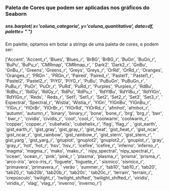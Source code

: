 ### Paleta de Cores que podem ser aplicadas nos gráficos do Seaborn

##### sns.barplot( x='coluna_categoria', y='coluna_quantitativa', data=df, palette= " ")

Em palette, optamos em botar a strings de uma paleta de cores, e podem ser:

['Accent', 'Accent_r', 'Blues', 'Blues_r', 'BrBG', 'BrBG_r', 'BuGn', 'BuGn_r', 'BuPu', 'BuPu_r', 'CMRmap', 'CMRmap_r', 
' Dark2', 'Dark2_r', 'GnBu', 'GnBu_r', 'Greens', 'Greens_r', 'Greys', 'Greys_r', 'OrRd', 'OrRd_r', 'Oranges', 'Oranges_r', 'PRGn 
' , 'PRGn_r', 'Paired', 'Paired_r', 'Pastel1', ' 
Pastel1_r', 'Pastel2', 'Pastel2_r', 'PiYG', 'PiYG_r', 'PuBu', 'PuBuGn', 'PuBuGn_r', 
' PuBu_r', 'PuOr', 'PuOr_r', 'PuRd', 'PuRd_r', 'Purples', 'Purples_r', 'RdBu', 'RdBu_r', 'RdGy', 'RdGy_r', 'RdPu', 'RdPu_r 
' , 'RdYlBu', 'RdYlBu_r', 'RdYlGn', 'RdYlGn_r', 'Reds', ' 
Reds_r', 'Set1', 'Set1_r', 'Set2', 'Set2_r', 'Set3', 'Set3_r', ' Espectral', 'Spectral_r', 
'Wistia', 'Wistia_r', 'YlGn', 'YlGnBu', 'YlGnBu_r', 'YlGn_r', 'YlOrBr', 'YlOrBr_r', 'YlOrRd',
'YlOrRd_r', 'afmhot', 'afmhot_r', 'autumn', 'autumn_r', 'binary', 'binary_r', 'bone', 'bone_r', 'brg', 'brg_r', 'bwr', ' 
bwr_r ', 'cividis', 'cividis_r', 'cool', 'cool_r', 'coolwarm', 'coolwarm_r', 'copper', 'copper_r', 'cubehelix', 'cubehelix_r', 'flag', 'flag_r' 
, 'gist_earth', 'gist_earth_r', 'gist_gray', 'gist_gray_r', 'gist_heat', 'gist_heat_r', 'gist_ncar', 'gist_ncar_r', 'gist_rainbow', 'gist_rainbow_r', 'gist_stern', 'gist_stern_r', ' 
gist_yarg ', 
'gist_yarg_r', 'gnuplot', 'gnuplot2', 'gnuplot2_r', 'gnuplot_r', 'gray', 'gray_r', 'hot', 'hot_r', 'hsv', 
'hsv_r', 'icefire', 'icefire_r', 'inferno', 
'inferno_r', 'magma', 'magma_r', 'mako', 'mako_r', ' 
nipy_spectral', 'nipy_spectral_r', 'ocean', 'ocean_r', 'pink', 'pink_r ',
'plasma', 'plasma_r', 'prisma', 'prisma_r', 'arco-íris', 'arco-íris_r', 'foguete', 'foguete_r', ' 
sísmico', 'sísmico_r', 'primavera', 'primavera_r', ' 
verão ', 'summer_r', 'tab10', 'tab10_r', 'tab20', 'tab20_r', 'tab20b', 'tab20b_r', 'tab20c', ' 
tab20c_r', 'terrain', 'terrain_r', 'crepúsculo', 
'twilight_r', 'twilight_shifted', 'twilight_shifted_r', 'viridis', 'viridis_r', 'vlag', 'vlag_r', 'inverno', 'inverno_r']